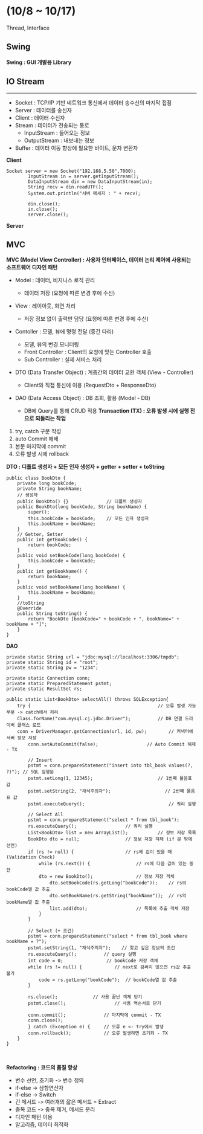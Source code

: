 # (10/8 ~ 10/17)
Thread, Interface
## Swing
**Swing : GUI 개발용 Library**

## IO Stream
------
* Socket : TCP/IP 기반 네트워크 통신에서 데이터 송수신의 마지막 접점
* Server : 데이터를 송신자
* Client : 데이터 수신자
* Stream : 데이터가 전송되는 통로
  * InputStream : 들어오는 정보
  * OutputStream : 내보내는 정보
* Buffer : 데이터 이동 향상에 필요한 바이트, 문자 변환자

**Client**
```
Socket server = new Socket("192.168.5.50",7000);
		InputStream in = server.getInputStream();
		DataInputStream din = new DataInputStream(in);
		String recv = din.readUTF();
		System.out.println("서버 메세지 : " + recv);
		
		din.close();
		in.close();
		server.close();
```

**Server**

## MVC
**MVC (Model View Controller) : 사용자 인터페이스, 데이터 논리 제어에 사용되는 소프트웨어 디자인 패턴**
* Model : 데이터, 비지니스 로직 관리
  - 데이터 저장 (요청에 따른 변경 후에 수신)
* View : 레이아웃, 화면 처리
  - 저장 정보 없이 출력만 담당 (요청에 따른 변경 후에 수신)
* Contoller : 모델, 뷰에 명령 전달 (중간 다리)
  - 모델, 뷰의 변경 모니터링
  - Front Controller : Client의 요청에 맞는 Controller 호출
  - Sub Controller : 실제 서비스 처리
 
* DTO (Data Transfer Object) : 계층간의 데이터 교환 객체 (View - Controller)
  - Client와 직접 통신에 이용 (RequestDto + ResponseDto)
* DAO (Data Access Object) : DB 조회, 활용  (Model - DB)
  - DB에 Query를 통해 CRUD 적용
**Transaction (TX) : 오류 발생 시에 실행 전으로 되돌리는 작업**
1. try, catch 구문 작성
2. auto Commit 해제
3. 본문 마지막에 commit
4. 오류 발생 시에 rollback

**DTO : 디폴트 생성자 + 모든 인자 생성자 + getter + setter + toString**
```
public class BookDto {
    private long bookCode;
    private String bookName;
    // 생성자
    public BookDto() {}              // 디폴트 생성자
    public BookDto(long bookCode, String bookName) {
        super();
        this.bookCode = bookCode;    // 모든 인자 생성자
        this.bookName = bookName;
    }
    // Getter, Setter
    public int getBookCode() {
        return bookCode;
    }
    public void setBookCode(long bookCode) {
        this.bookCode = bookCode;
    }
    public int getBookName() {
        return bookName;
    }
    public void setBookName(long bookName) {
        this.bookName = bookName;
    }
    //toString
    @Override
    public String toString() {
        return "BookDto [bookCode=" + bookCode + ", bookName=" + bookName + "]";
    }	
}
```

**DAO**
```
private static String url = "jdbc:mysql://localhost:3306/tmpdb";
private static String id = "root";
private static String pw = "1234";

private static Connection conn;
private static PreparedStatement pstmt;
private static ResultSet rs;		

public static List<BookDto> selectAll() throws SQLException{
    try {                               				// 오류 발생 가능 부분 -> catch에서 처리
	Class.forName("com.mysql.cj.jdbc.Driver");			// DB 연결 드라이버 클래스 로드
	conn = DriverManager.getConnection(url, id, pw);		// 커넥터에 서버 정보 저장
        conn.setAutoCommit(false);					// Auto Commit 해제 - TX

        // Insert
        pstmt = conn.prepareStatement("insert into tbl_book values(?, ?)");	// SQL 실행문
        pstmt.setLong(1, 12345);						// 1번째 물음표 값
        pstmt.setString(2, "채식주의자");					// 2번째 물음표 값
        pstmt.executeQuery();						        // 쿼리 실행

        // Select All
        pstmt = conn.prepareStatement("select * from tbl_book");
        rs.executeQuery();					// 쿼리 실행
        List<BookDto> list = new ArrayList();			// 정보 저장 목록
        BookDto dto = null;					// 정보 저장 객체 (if 문 밖에 선언)
        if (rs != null) {					// rs에 값이 있을 때 (Validation Check)
            while (rs.next()) {					// rs에 다음 값이 있는 동안
	        dto = new BookDto();				// 정보 저장 객체
                dto.setBookCode(rs.getLong("bookCode"));	// rs의 bookCode열 값 추출
                dto.setBookName(rs.getString("bookName"));	// rs의 bookName열 값 추출
                list.add(dto);					// 목록에 추출 객체 저장
            }
        }

        // Select (+ 조건)
        pstmt = conn.prepareStatement("select * from tbl_book where bookName = ?");
        pstmt.setString(1, "채식주의자");	// 찾고 싶은 정보의 조건
        rs.executeQuery();			// query 실행    
        int code = 0;				 // bookCode 저장 객체					
        while (rs != null) {			// next로 감싸지 않으면 rs값 추출 불가
            code = rs.getLong("bookCode");	// bookCode열 값 추출
        }    

        rs.close();		        // 사용 끝난 객체 닫기
        pstmt.close();                  // 사용 역순서로 닫기

        conn.commit();		        // 마지막에 commit - TX
        conn.close();
        } catch (Exception e) {		// 오류 e <- try에서 발생
	    conn.rollback();            // 오류 발생하면 초기화 - TX
	}
}	
```
<br>

**Refactoring : 코드의 품질 향상**
* 변수 선언, 초기화 -> 변수 정의
* if-else -> 삼항연산자
* if-else -> Switch
* 긴 메서드 -> 여러개의 잛은 메서드 = Extract
* 중복 코드 -> 중복 제거, 메서드 분리
* 디자인 패턴 이용
* 알고리즘, 데이터 최적화
